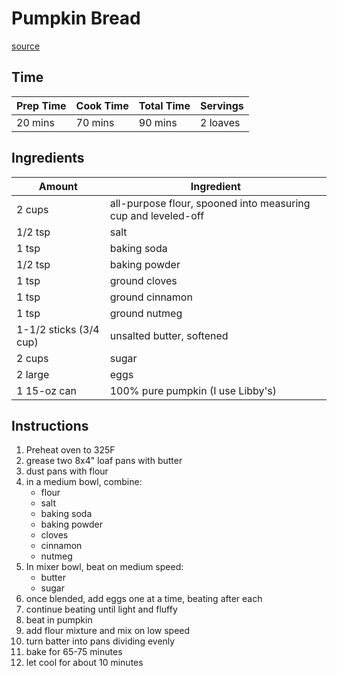 # Pumpkin Bread
[source](https://www.onceuponachef.com/recipes/spiced-pumpkin-bread.html)

## Time
| Prep Time | Cook Time | Total Time | Servings |
|-|-|-|-|
|20 mins |70 mins |90 mins |2 loaves |
## Ingredients
| Amount | Ingredient |
|---------|------------|
|2 cups| all-purpose flour, spooned into measuring cup and leveled-off|
|1/2 tsp |salt|
|1 tsp |baking soda|
|1/2 tsp| baking powder|
|1 tsp |ground cloves|
|1 tsp |ground cinnamon|
|1 tsp |ground nutmeg|
|1-1/2 sticks (3/4 cup)| unsalted butter, softened|
|2 cups |sugar|
|2 large| eggs|
|1 15-oz can |100% pure pumpkin (I use Libby's)|

## Instructions
1.  Preheat oven to 325F
2.  grease two 8x4" loaf pans with butter
3.  dust pans with flour
4.  in a medium bowl, combine:
    -   flour
    -   salt
    -   baking soda
    -   baking powder
    -   cloves
    -   cinnamon
    -   nutmeg
5.  In mixer bowl, beat on medium speed:
    -   butter
    -   sugar
6.  once blended, add eggs one at a time, beating after each
7.  continue beating until light and fluffy
8.  beat in pumpkin
9.  add flour mixture and mix on low speed
10.  turn batter into pans dividing evenly
11.  bake for 65-75 minutes
12.  let cool for about 10 minutes